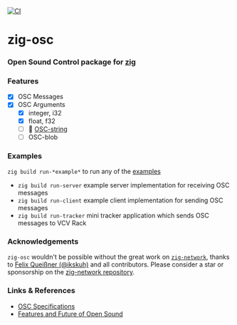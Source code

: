[![CI](https://github.com/guidoschmidt/zig-osc/actions/workflows/build.yml/badge.svg)](https://github.com/guidoschmidt/zig-osc/actions/workflows/build.yml)

# zig-osc
### Open Sound Control package for [zig](https://ziglang.org/)

### Features
- [x] OSC Messages
- [x] OSC Arguments 
  - [x] integer, i32
  - [x] float, f32
  - [ ] 🚧 [OSC-string](https://github.com/guidoschmidt/zig-osc/pull/3)
  - [ ] OSC-blob

### Examples
`zig build run-*example*` to run any of the [examples](src/examples/)

- `zig build run-server` example server implementation for receiving OSC messages
- `zig build run-client` example client implementation for sending OSC messages
- `zig build run-tracker` mini tracker application which sends OSC messages to
  VCV Rack
  
### Acknowledgements
`zig-osc` wouldn't be possible without the great work on
[`zig-network`](https://github.com/MasterQ32/zig-network), thanks to [Felix
Queißner (@ikskuh)](https://github.com/ikskuh) and all contributors. Please
consider a star or sponsorship on the [zig-network repository](https://github.com/MasterQ32/zig-network).

### Links & References
- [OSC Specifications](https://opensoundcontrol.stanford.edu/)
- [Features and Future of Open Sound](https://opensoundcontrol.stanford.edu/files/2009-NIME-OSC-1.1.pdf)

